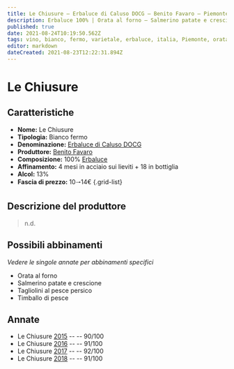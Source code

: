 ```yaml
---
title: Le Chiusure – Erbaluce di Caluso DOCG – Benito Favaro – Piemonte (IT) – 10🠒14€ – 3★-5★
description: Erbaluce 100% | Orata al forno – Salmerino patate e crescione – Tagliolini al pesce persico – Timballo di pesce
published: true
date: 2021-08-24T10:19:50.562Z
tags: vino, bianco, fermo, varietale, erbaluce, italia, Piemonte, orata al forno, Salmerino patate e crescione, Tagliolini al pesce persico, Timballo di pesce, 10🠒14€, 5 stelle
editor: markdown
dateCreated: 2021-08-23T12:22:31.894Z
---
```


 # Le Chiusure

## Caratteristiche
- **Nome:** Le Chiusure
- **Tipologia:** Bianco fermo
- **Denominazione:** [Erbaluce di Caluso DOCG](/denominazioni/Italia/Piemonte/DOCG/Erbaluce-di-Caluso)
- **Produttore:** [Benito Favaro](/produttori/Italia/Piemonte/Benito-Favaro)
- **Composizione:** 100% [Erbaluce](/vitigni/Italia/bacca-bianca/erbaluce)
- **Affinamento:** 4 mesi in acciaio sui lieviti + 18 in bottiglia
- **Alcol:** 13%
- **Fascia di prezzo:** 10🠒14€
{.grid-list}

## Descrizione del produttore

> n.d.

## Possibili abbinamenti
*Vedere le singole annate per abbinamenti specifici*

- Orata al forno
- Salmerino patate e crescione
- Tagliolini al pesce persico
- Timballo di pesce

## Annate

- Le Chiusure [2015](vini/Italia/Piemonte/Benito-Favaro/Le-Chiusure/2015) -- <span class="star-4"></span>  -- 90/100
- Le Chiusure [2016](vini/Italia/Piemonte/Benito-Favaro/Le-Chiusure/2016) -- <span class="star-5"></span>  -- 91/100
- Le Chiusure [2017](vini/Italia/Piemonte/Benito-Favaro/Le-Chiusure/2017) -- <span class="star-5"></span>  -- 92/100
- Le Chiusure [2018](vini/Italia/Piemonte/Benito-Favaro/Le-Chiusure/2018) -- <span class="star-5"></span>  -- 91/100